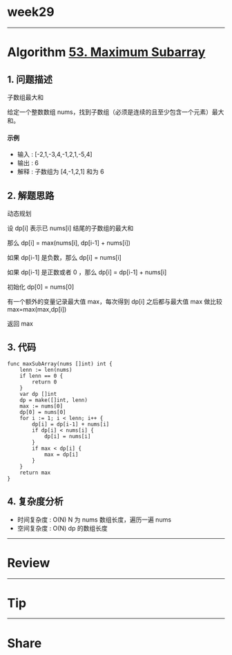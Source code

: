 # week29

---

# Algorithm [53. Maximum Subarray](https://leetcode.com/problems/maximum-subarray/)
## 1. 问题描述
子数组最大和

给定一个整数数组 nums，找到子数组（必须是连续的且至少包含一个元素）最大和。

#### 示例
* 输入 : [-2,1,-3,4,-1,2,1,-5,4]
* 输出 : 6
* 解释 : 子数组为 [4,-1,2,1] 和为 6
## 2. 解题思路
动态规划

设 dp[i] 表示已 nums[i] 结尾的子数组的最大和

那么 dp[i] = max(nums[i], dp[i-1] + nums[i])

如果 dp[i-1] 是负数，那么 dp[i] = nums[i]

如果 dp[i-1] 是正数或者 0 ，那么 dp[i] = dp[i-1] + nums[i]

初始化 dp[0] = nums[0]

有一个额外的变量记录最大值 max，每次得到 dp[i] 之后都与最大值 max 做比较 max=max(max,dp[i])

返回 max

## 3. 代码
```golang 代码
func maxSubArray(nums []int) int {
	lenn := len(nums)
	if lenn == 0 {
		return 0
	}
	var dp []int
	dp = make([]int, lenn)
	max := nums[0]
	dp[0] = nums[0]
	for i := 1; i < lenn; i++ {
		dp[i] = dp[i-1] + nums[i]
		if dp[i] < nums[i] {
			dp[i] = nums[i]
		}
		if max < dp[i] {
			max = dp[i]
		}
	}
	return max
}
```
## 4. 复杂度分析
* 时间复杂度 : O(N) N 为 nums 数组长度，遍历一遍 nums
* 空间复杂度 : O(N) dp 的数组长度

---

# Review []()

---

# Tip


---

# Share

